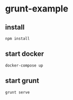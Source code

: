 # grunt-example

## install
    npm install
  
## start docker
    docker-compose up
  
## start grunt
    grunt serve
